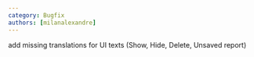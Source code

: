 ```yaml
---
category: Bugfix
authors: [milanalexandre]
---
```


add missing translations for UI texts (Show, Hide, Delete, Unsaved report)
